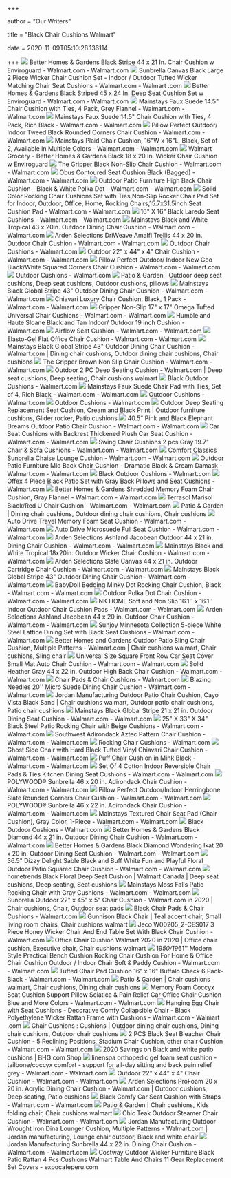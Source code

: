 +++
        
author = "Our Writers"
        
title = "Black Chair Cushions Walmart"
        
date = 2020-11-09T05:10:28.136114
        
+++
[ ![](https://i5.walmartimages.com/asr/d023f1f5-f643-47c5-b9e4-f095e1f28088_1.c41fdcc806399b65524aa829000d335b.jpeg?odnWidth=612&odnHeight=612&odnBg=ffffff)](https://i5.walmartimages.com/asr/d023f1f5-f643-47c5-b9e4-f095e1f28088_1.c41fdcc806399b65524aa829000d335b.jpeg?odnWidth=612&odnHeight=612&odnBg=ffffff) Better Homes & Gardens Black Stripe 44 x 21 In. Chair Cushion w Enviroguard  - Walmart.com - Walmart.com
[ ![](https://i5.walmartimages.com/asr/a7b07175-2f15-4c0a-b064-4b26af5fdea9_1.f2f6c052e65f15071f33e71a9b550838.jpeg?odnWidth=612&odnHeight=612&odnBg=ffffff)](https://i5.walmartimages.com/asr/a7b07175-2f15-4c0a-b064-4b26af5fdea9_1.f2f6c052e65f15071f33e71a9b550838.jpeg?odnWidth=612&odnHeight=612&odnBg=ffffff) Sunbrella Canvas Black Large 2 Piece Wicker Chair Cushion Set - Indoor /  Outdoor Tufted Wicker Matching Chair Seat Cushions - Walmart.com - Walmart .com
[ ![](https://i5.walmartimages.com/asr/e0c44a87-a288-447e-a7fd-2c6a8b31afc2_1.07483f1b1d034f0d5c81a0df9076c9f6.jpeg?odnWidth=612&odnHeight=612&odnBg=ffffff)](https://i5.walmartimages.com/asr/e0c44a87-a288-447e-a7fd-2c6a8b31afc2_1.07483f1b1d034f0d5c81a0df9076c9f6.jpeg?odnWidth=612&odnHeight=612&odnBg=ffffff) Better Homes & Gardens Black Striped 45 x 24 In. Deep Seat Cushion Set w  Enviroguard - Walmart.com - Walmart.com
[ ![](https://i5.walmartimages.com/asr/4c172b0c-09b1-4f1d-85e6-eca6af4094cb_1.8809fa1b3db864cc6f86e9a3dbe33662.jpeg?odnWidth=612&odnHeight=612&odnBg=ffffff)](https://i5.walmartimages.com/asr/4c172b0c-09b1-4f1d-85e6-eca6af4094cb_1.8809fa1b3db864cc6f86e9a3dbe33662.jpeg?odnWidth=612&odnHeight=612&odnBg=ffffff) Mainstays Faux Suede 14.5" Chair Cushion with Ties, 4 Pack, Grey Flannel -  Walmart.com - Walmart.com
[ ![](https://i5.walmartimages.com/asr/f680cb01-a04b-4f18-800c-a6e41bba7118_1.d39fd67b3099d7fa1033a844a010ccfc.jpeg?odnWidth=612&odnHeight=612&odnBg=ffffff)](https://i5.walmartimages.com/asr/f680cb01-a04b-4f18-800c-a6e41bba7118_1.d39fd67b3099d7fa1033a844a010ccfc.jpeg?odnWidth=612&odnHeight=612&odnBg=ffffff) Mainstays Faux Suede 14.5" Chair Cushion with Ties, 4 Pack, Rich Black -  Walmart.com - Walmart.com
[ ![](https://i5.walmartimages.com/asr/ef68fa8b-10f3-47c4-bfbd-b619c0952d5e_1.6496940afac74d1f82b7fe49698ee93c.jpeg?odnWidth=612&odnHeight=612&odnBg=ffffff)](https://i5.walmartimages.com/asr/ef68fa8b-10f3-47c4-bfbd-b619c0952d5e_1.6496940afac74d1f82b7fe49698ee93c.jpeg?odnWidth=612&odnHeight=612&odnBg=ffffff) Pillow Perfect Outdoor/ Indoor Tweed Black Rounded Corners Chair Cushion -  Walmart.com - Walmart.com
[ ![](https://i5.walmartimages.com/asr/5be2b8d0-25d1-4b17-ba01-eb00d243b6d5_1.004b2f8d8ff49bc62a784ba5ca3a6f74.jpeg?odnWidth=612&odnHeight=612&odnBg=ffffff)](https://i5.walmartimages.com/asr/5be2b8d0-25d1-4b17-ba01-eb00d243b6d5_1.004b2f8d8ff49bc62a784ba5ca3a6f74.jpeg?odnWidth=612&odnHeight=612&odnBg=ffffff) Mainstays Plaid Chair Cushion, 16"W x 16"L, Black, Set of 2, Available in  Multiple Colors - Walmart.com - Walmart.com
[ ![](https://i5.walmartimages.com/asr/8d311692-085b-4e88-a258-6b1907fdda85_1.dd9e1964116ea82cfa151c1b4c6b9c89.jpeg?odnHeight=450&odnWidth=450&odnBg=FFFFFF)](https://i5.walmartimages.com/asr/8d311692-085b-4e88-a258-6b1907fdda85_1.dd9e1964116ea82cfa151c1b4c6b9c89.jpeg?odnHeight=450&odnWidth=450&odnBg=FFFFFF) Walmart Grocery - Better Homes & Gardens Black 18 x 20 In. Wicker Chair  Cushion w Enviroguard
[ ![](https://i5.walmartimages.com/asr/e13ac691-d206-4725-b20c-ff138ccb321c_3.2dd87470db3880a6c405112e75b6b769.jpeg?odnWidth=612&odnHeight=612&odnBg=ffffff)](https://i5.walmartimages.com/asr/e13ac691-d206-4725-b20c-ff138ccb321c_3.2dd87470db3880a6c405112e75b6b769.jpeg?odnWidth=612&odnHeight=612&odnBg=ffffff) The Gripper Black Non-Slip Chair Cushion - Walmart.com - Walmart.com
[ ![](https://i5.walmartimages.com/asr/b9156001-0ef9-4880-8613-66c3247f50a8_1.085f05347ced4b784286c06186cc23f2.jpeg?odnWidth=282&odnHeight=282&odnBg=ffffff)](https://i5.walmartimages.com/asr/b9156001-0ef9-4880-8613-66c3247f50a8_1.085f05347ced4b784286c06186cc23f2.jpeg?odnWidth=282&odnHeight=282&odnBg=ffffff) Obus Contoured Seat Cushion Black (Bagged) - Walmart.com - Walmart.com
[ ![](https://i5.walmartimages.com/asr/0ab8c4bd-e890-4074-a097-998a613a7d0e_1.c1103ba32d0f70fed9f0f3b0d32ba6ae.jpeg?odnWidth=612&odnHeight=612&odnBg=ffffff)](https://i5.walmartimages.com/asr/0ab8c4bd-e890-4074-a097-998a613a7d0e_1.c1103ba32d0f70fed9f0f3b0d32ba6ae.jpeg?odnWidth=612&odnHeight=612&odnBg=ffffff) Outdoor Patio Furniture High Back Chair Cushion - Black & White Polka Dot -  Walmart.com - Walmart.com
[ ![](https://i5.walmartimages.com/asr/b286ff45-49c1-49c6-a838-a7cb9eb516b3.548197dfa011596b7ba903807a8aff33.jpeg?odnWidth=612&odnHeight=612&odnBg=ffffff)](https://i5.walmartimages.com/asr/b286ff45-49c1-49c6-a838-a7cb9eb516b3.548197dfa011596b7ba903807a8aff33.jpeg?odnWidth=612&odnHeight=612&odnBg=ffffff) Solid Color Rocking Chair Cushions Set with Ties,Non-Slip Rocker Chair Pad  Set for Indoor, Outdoor, Office, Home, Rocking Chairs,15.7x31.5inch Seat  Cushion Pad - Walmart.com - Walmart.com
[ ![](https://i5.walmartimages.com/asr/5e0e949b-c4c0-4daa-be15-29920f1747ee_1.91d9e23033b72a73565242f1ed230dfa.jpeg?odnWidth=612&odnHeight=612&odnBg=ffffff)](https://i5.walmartimages.com/asr/5e0e949b-c4c0-4daa-be15-29920f1747ee_1.91d9e23033b72a73565242f1ed230dfa.jpeg?odnWidth=612&odnHeight=612&odnBg=ffffff) 16" X 16" Black Laredo Seat Cushions - Walmart.com - Walmart.com
[ ![](https://i5.walmartimages.com/asr/cd541b52-ea77-4d2e-9d1b-8dbfb942ba41_2.f3efa0cd135bbad539c8e813104e5a05.jpeg?odnWidth=612&odnHeight=612&odnBg=ffffff)](https://i5.walmartimages.com/asr/cd541b52-ea77-4d2e-9d1b-8dbfb942ba41_2.f3efa0cd135bbad539c8e813104e5a05.jpeg?odnWidth=612&odnHeight=612&odnBg=ffffff) Mainstays Black and White Tropical 43 x 20in. Outdoor Dining Chair Cushion  - Walmart.com - Walmart.com
[ ![](https://i5.walmartimages.com/asr/e7493889-54fb-4c81-be3b-3aa38bd1f4b6_1.6f1226abc557ea1379085ec709219f3f.jpeg?odnWidth=612&odnHeight=612&odnBg=ffffff)](https://i5.walmartimages.com/asr/e7493889-54fb-4c81-be3b-3aa38bd1f4b6_1.6f1226abc557ea1379085ec709219f3f.jpeg?odnWidth=612&odnHeight=612&odnBg=ffffff) Arden Selections DriWeave Amalfi Trellis 44 x 20 in. Outdoor Chair Cushion  - Walmart.com - Walmart.com
[ ![](https://i5.walmartimages.com/asr/99c1ba6a-db74-43c7-b340-1c84a2383824_2.fb151e6868269a9a6aa97f8f04ea4c3c.jpeg?odnHeight=200&odnWidth=200&odnBg=ffffff)](https://i5.walmartimages.com/asr/99c1ba6a-db74-43c7-b340-1c84a2383824_2.fb151e6868269a9a6aa97f8f04ea4c3c.jpeg?odnHeight=200&odnWidth=200&odnBg=ffffff) Outdoor Chair Cushions - Walmart.com
[ ![](https://i5.walmartimages.com/asr/094a06d6-1bd3-480e-a8a2-6438ef8f2142_1.377321fde966256eeb148d4a14a052b8.jpeg?odnWidth=612&odnHeight=612&odnBg=ffffff)](https://i5.walmartimages.com/asr/094a06d6-1bd3-480e-a8a2-6438ef8f2142_1.377321fde966256eeb148d4a14a052b8.jpeg?odnWidth=612&odnHeight=612&odnBg=ffffff) Outdoor 22" x 44" x 4" Chair Cushion - Walmart.com - Walmart.com
[ ![](https://i5.walmartimages.com/asr/e3dc27fd-79ee-4f86-9970-53f3185b3bdf_1.a5c95c2b4b7e6e37a227f6072d188b37.jpeg?odnWidth=612&odnHeight=612&odnBg=ffffff)](https://i5.walmartimages.com/asr/e3dc27fd-79ee-4f86-9970-53f3185b3bdf_1.a5c95c2b4b7e6e37a227f6072d188b37.jpeg?odnWidth=612&odnHeight=612&odnBg=ffffff) Pillow Perfect Outdoor/ Indoor New Geo Black/White Squared Corners Chair  Cushion - Walmart.com - Walmart.com
[ ![](https://i5.walmartimages.com/asr/22b77fcf-b2bd-4dde-980d-e6d9ccfb14e6_2.4aa81b7d2a0e5c37262cb13c888c1ee1.jpeg?odnHeight=200&odnWidth=200&odnBg=ffffff)](https://i5.walmartimages.com/asr/22b77fcf-b2bd-4dde-980d-e6d9ccfb14e6_2.4aa81b7d2a0e5c37262cb13c888c1ee1.jpeg?odnHeight=200&odnWidth=200&odnBg=ffffff) Outdoor Cushions - Walmart.com
[ ![](https://i.pinimg.com/474x/43/e9/cc/43e9cc92401b64078ea4dc7c94ce76eb.jpg)](https://i.pinimg.com/474x/43/e9/cc/43e9cc92401b64078ea4dc7c94ce76eb.jpg) Patio & Garden | Outdoor deep seat cushions, Deep seat cushions, Outdoor  cushions, pillows
[ ![](https://i5.walmartimages.com/asr/2636def7-9171-481e-bf39-5d275e8d405c_1.ed5dd199098547e3dad15bc1b3bbf15f.jpeg?odnWidth=282&odnHeight=282&odnBg=ffffff)](https://i5.walmartimages.com/asr/2636def7-9171-481e-bf39-5d275e8d405c_1.ed5dd199098547e3dad15bc1b3bbf15f.jpeg?odnWidth=282&odnHeight=282&odnBg=ffffff) Mainstays Black Global Stripe 43" Outdoor Dining Chair Cushion - Walmart.com  - Walmart.com
[ ![](https://i5.walmartimages.com/asr/5eb86a7b-9da5-4288-bb5b-a3969c7c9db8_1.144e4e616a6b787ecafb422070c0db52.jpeg?odnWidth=612&odnHeight=612&odnBg=ffffff)](https://i5.walmartimages.com/asr/5eb86a7b-9da5-4288-bb5b-a3969c7c9db8_1.144e4e616a6b787ecafb422070c0db52.jpeg?odnWidth=612&odnHeight=612&odnBg=ffffff) Chiavari Luxury Chair Cushion, Black, 1 Pack - Walmart.com - Walmart.com
[ ![](https://i5.walmartimages.com/asr/c1615563-4333-41e5-a2e7-2b326bea3580_1.d0b09fe41beea82c404852929a62ee46.jpeg?odnWidth=612&odnHeight=612&odnBg=ffffff)](https://i5.walmartimages.com/asr/c1615563-4333-41e5-a2e7-2b326bea3580_1.d0b09fe41beea82c404852929a62ee46.jpeg?odnWidth=612&odnHeight=612&odnBg=ffffff) Gripper Non-Slip 17" x 17" Omega Tufted Universal Chair Cushions - Walmart.com  - Walmart.com
[ ![](https://i5.walmartimages.com/asr/ccc14d6f-f211-4910-97df-f1b7cf0d9702_1.0c97a02bde91d97668f5bd11ddaeb414.jpeg?odnWidth=282&odnHeight=282&odnBg=ffffff)](https://i5.walmartimages.com/asr/ccc14d6f-f211-4910-97df-f1b7cf0d9702_1.0c97a02bde91d97668f5bd11ddaeb414.jpeg?odnWidth=282&odnHeight=282&odnBg=ffffff) Humble and Haute Sloane Black and Tan Indoor/ Outdoor 19 inch Cushion -  Walmart.com
[ ![](https://i5.walmartimages.com/asr/6e3faa83-5638-494a-8809-9b576120b5b2_1.3acdf979600e54c3cb26469e90b6a67b.jpeg)](https://i5.walmartimages.com/asr/6e3faa83-5638-494a-8809-9b576120b5b2_1.3acdf979600e54c3cb26469e90b6a67b.jpeg) Airflow Seat Cushion - Walmart.com - Walmart.com
[ ![](https://i5.walmartimages.com/asr/2c828a43-7858-479d-9677-02a01edc6562_1.e58aca1bc35a2818aa3d6daac2af6abc.jpeg?odnWidth=450&odnHeight=450&odnBg=ffffff)](https://i5.walmartimages.com/asr/2c828a43-7858-479d-9677-02a01edc6562_1.e58aca1bc35a2818aa3d6daac2af6abc.jpeg?odnWidth=450&odnHeight=450&odnBg=ffffff) Elasto-Gel Flat Office Chair Cushion - Walmart.com - Walmart.com
[ ![](https://i.pinimg.com/originals/3d/74/25/3d742592da005c90c5ba8c8f47241d53.png)](https://i.pinimg.com/originals/3d/74/25/3d742592da005c90c5ba8c8f47241d53.png) Mainstays Black Global Stripe 43" Outdoor Dining Chair Cushion - Walmart.com  | Dining chair cushions, Outdoor dining chair cushions, Chair cushions
[ ![](https://i5.walmartimages.com/asr/e88c3ff0-c141-4708-bc8d-0cb98823553b_2.fae7921671be542cde933317b09a5748.jpeg?odnWidth=612&odnHeight=612&odnBg=ffffff)](https://i5.walmartimages.com/asr/e88c3ff0-c141-4708-bc8d-0cb98823553b_2.fae7921671be542cde933317b09a5748.jpeg?odnWidth=612&odnHeight=612&odnBg=ffffff) The Gripper Brown Non Slip Chair Cushion - Walmart.com - Walmart.com
[ ![](https://i.pinimg.com/originals/c3/a9/6e/c3a96e1c8489e4a0f1f1f88548f41d9b.jpg)](https://i.pinimg.com/originals/c3/a9/6e/c3a96e1c8489e4a0f1f1f88548f41d9b.jpg) Outdoor 2 PC Deep Seating Cushion - Walmart.com | Deep seat cushions, Deep  seating, Chair cushions walmart
[ ![](https://i5.walmartimages.com/asr/57038e32-de88-4ec4-8940-a6e2cd31be9d_2.c254dace7a7352b4ba2c36c2b282ce0f.jpeg?odnHeight=200&odnWidth=200&odnBg=ffffff)](https://i5.walmartimages.com/asr/57038e32-de88-4ec4-8940-a6e2cd31be9d_2.c254dace7a7352b4ba2c36c2b282ce0f.jpeg?odnHeight=200&odnWidth=200&odnBg=ffffff) Black Outdoor Cushions - Walmart.com
[ ![](https://i5.walmartimages.com/asr/bcd4dab0-6b88-43c3-8fa6-ae23fd2c69e4_1.5a0d42311a9b0742304a801bcaf2cdb1.jpeg?odnWidth=612&odnHeight=612&odnBg=ffffff)](https://i5.walmartimages.com/asr/bcd4dab0-6b88-43c3-8fa6-ae23fd2c69e4_1.5a0d42311a9b0742304a801bcaf2cdb1.jpeg?odnWidth=612&odnHeight=612&odnBg=ffffff) Mainstays Faux Suede Chair Pad with Ties, Set of 4, Rich Black - Walmart.com  - Walmart.com
[ ![](https://i5.walmartimages.com/dfw/4ff9c6c9-1394/k2-_1ab2f3c7-5a47-400b-b53f-0a192e1377a6.v1.jpg?odnWidth=1360&odnHeight=410&odnBg=ffffff)](https://i5.walmartimages.com/dfw/4ff9c6c9-1394/k2-_1ab2f3c7-5a47-400b-b53f-0a192e1377a6.v1.jpg?odnWidth=1360&odnHeight=410&odnBg=ffffff) Outdoor Cushions - Walmart.com
[ ![](https://i5.walmartimages.com/asr/86bd95da-ca41-4155-9155-c2bcab5ea32a_5.cbdc867716d2e66f7fece39afa13fd5a.jpeg?odnWidth=undefined&odnHeight=undefined&odnBg=ffffff)](https://i5.walmartimages.com/asr/86bd95da-ca41-4155-9155-c2bcab5ea32a_5.cbdc867716d2e66f7fece39afa13fd5a.jpeg?odnWidth=undefined&odnHeight=undefined&odnBg=ffffff) Outdoor Cushions - Walmart.com
[ ![](https://i.pinimg.com/originals/69/77/16/697716957f3099e50304f3d92ebecca3.jpg)](https://i.pinimg.com/originals/69/77/16/697716957f3099e50304f3d92ebecca3.jpg) Outdoor Deep Seating Replacement Seat Cushion, Cream and Black Print |  Outdoor furniture cushions, Glider rocker, Patio cushions
[ ![](https://i5.walmartimages.com/asr/e84c64df-0c34-4b14-8ff4-5f9040dd7667_1.f6397381e11cc4be58ee06f8de006bb9.jpeg?odnWidth=612&odnHeight=612&odnBg=ffffff)](https://i5.walmartimages.com/asr/e84c64df-0c34-4b14-8ff4-5f9040dd7667_1.f6397381e11cc4be58ee06f8de006bb9.jpeg?odnWidth=612&odnHeight=612&odnBg=ffffff) 40.5" Pink and Black Elephant Dreams Outdoor Patio Chair Cushion - Walmart.com  - Walmart.com
[ ![](https://i5.walmartimages.com/asr/24329b40-2e12-4650-a83b-988cff9285b8_1.3015b4d445f74b30adc34e4433e39e1c.jpeg?odnWidth=612&odnHeight=612&odnBg=ffffff)](https://i5.walmartimages.com/asr/24329b40-2e12-4650-a83b-988cff9285b8_1.3015b4d445f74b30adc34e4433e39e1c.jpeg?odnWidth=612&odnHeight=612&odnBg=ffffff) Car Seat Cushions with Backrest Thickened Plush Car Seat Cushion - Walmart.com  - Walmart.com
[ ![](https://i5.walmartimages.com/asr/418ddbbf-66d7-4ebf-a653-d32e074f8ffa_1.81175ff9c4ffbffac92d66dc09054ef8.jpeg?odnWidth=612&odnHeight=612&odnBg=ffffff)](https://i5.walmartimages.com/asr/418ddbbf-66d7-4ebf-a653-d32e074f8ffa_1.81175ff9c4ffbffac92d66dc09054ef8.jpeg?odnWidth=612&odnHeight=612&odnBg=ffffff) Swing Chair Cushions 2 pcs Gray 19.7" Chair & Sofa Cushions - Walmart.com -  Walmart.com
[ ![](https://i5.walmartimages.com/asr/249eaa8f-bc70-4354-9609-bea290949ab5_1.b49cba530619558aeef4d37daa42c113.jpeg)](https://i5.walmartimages.com/asr/249eaa8f-bc70-4354-9609-bea290949ab5_1.b49cba530619558aeef4d37daa42c113.jpeg) Comfort Classics Sunbrella Chaise Lounge Cushion - Walmart.com - Walmart.com
[ ![](https://i5.walmartimages.com/asr/ca683122-078c-4a66-a8e9-f81a5d3ab03e_1.775038c80a1c5d2a5fcd1fb66263c58e.jpeg?odnWidth=612&odnHeight=612&odnBg=ffffff)](https://i5.walmartimages.com/asr/ca683122-078c-4a66-a8e9-f81a5d3ab03e_1.775038c80a1c5d2a5fcd1fb66263c58e.jpeg?odnWidth=612&odnHeight=612&odnBg=ffffff) Outdoor Patio Furniture Mid Back Chair Cushion - Dramatic Black & Cream  Damask - Walmart.com - Walmart.com
[ ![](https://i5.walmartimages.com/asr/92696945-3b69-45f9-8848-7b84a7dd03a1_1.8217f9b4acb2b431915e039ea6b7e188.jpeg?odnHeight=200&odnWidth=200&odnBg=ffffff)](https://i5.walmartimages.com/asr/92696945-3b69-45f9-8848-7b84a7dd03a1_1.8217f9b4acb2b431915e039ea6b7e188.jpeg?odnHeight=200&odnWidth=200&odnBg=ffffff) Black Outdoor Cushions - Walmart.com
[ ![](https://i5.walmartimages.com/asr/00d4f5ed-8237-43f6-8c56-a74800dda398_1.c77c002421a1fa693dc6b33a53e60003.jpeg?odnWidth=450&odnHeight=450&odnBg=ffffff)](https://i5.walmartimages.com/asr/00d4f5ed-8237-43f6-8c56-a74800dda398_1.c77c002421a1fa693dc6b33a53e60003.jpeg?odnWidth=450&odnHeight=450&odnBg=ffffff) Offex 4 Piece Black Patio Set with Gray Back Pillows and Seat Cushions -  Walmart.com
[ ![](https://i5.walmartimages.com/asr/69b80acf-87e9-4968-bccc-d2fa297293a3_1.5b36ae261081feb9908a165521acb6e0.jpeg?odnWidth=612&odnHeight=612&odnBg=ffffff)](https://i5.walmartimages.com/asr/69b80acf-87e9-4968-bccc-d2fa297293a3_1.5b36ae261081feb9908a165521acb6e0.jpeg?odnWidth=612&odnHeight=612&odnBg=ffffff) Better Homes & Gardens Shredded Memory Foam Chair Cushion, Gray Flannel -  Walmart.com - Walmart.com
[ ![](https://i5.walmartimages.com/asr/9f55b4c8-e57a-483c-b214-90cd2b55a62b_1.5e47a94475cf2cc0c3c144360a4b63c2.jpeg?odnWidth=612&odnHeight=612&odnBg=ffffff)](https://i5.walmartimages.com/asr/9f55b4c8-e57a-483c-b214-90cd2b55a62b_1.5e47a94475cf2cc0c3c144360a4b63c2.jpeg?odnWidth=612&odnHeight=612&odnBg=ffffff) Terrasol Marisol Black/Red U Chair Cushion - Walmart.com - Walmart.com
[ ![](https://i.pinimg.com/originals/da/84/a5/da84a57b64ebf57165e916840e74b27e.jpg)](https://i.pinimg.com/originals/da/84/a5/da84a57b64ebf57165e916840e74b27e.jpg) Patio & Garden | Dining chair cushions, Outdoor dining chair cushions, Chair  cushions
[ ![](https://i5.walmartimages.com/asr/3b049d0d-eda7-4396-a26e-bec54071124a_1.fe4c7959324587a725b4c8c6cf13e12c.jpeg?odnWidth=612&odnHeight=612&odnBg=ffffff)](https://i5.walmartimages.com/asr/3b049d0d-eda7-4396-a26e-bec54071124a_1.fe4c7959324587a725b4c8c6cf13e12c.jpeg?odnWidth=612&odnHeight=612&odnBg=ffffff) Auto Drive Travel Memory Foam Seat Cushion - Walmart.com - Walmart.com
[ ![](https://i5.walmartimages.com/asr/b7b94503-e5aa-416f-892c-ee45a0120831_1.6236153fe5318f15eeab03b9eaec8b6b.jpeg)](https://i5.walmartimages.com/asr/b7b94503-e5aa-416f-892c-ee45a0120831_1.6236153fe5318f15eeab03b9eaec8b6b.jpeg) Auto Drive Microsuede Full Seat Cushion - Walmart.com - Walmart.com
[ ![](https://i5.walmartimages.com/asr/837824e3-0717-41c8-9bda-7f019ca9b444_1.355a2524944778e679fecf327935b68d.jpeg?odnWidth=612&odnHeight=612&odnBg=ffffff)](https://i5.walmartimages.com/asr/837824e3-0717-41c8-9bda-7f019ca9b444_1.355a2524944778e679fecf327935b68d.jpeg?odnWidth=612&odnHeight=612&odnBg=ffffff) Arden Selections Ashland Jacobean Outdoor 44 x 21 in. Dining Chair Cushion  - Walmart.com - Walmart.com
[ ![](https://i5.walmartimages.com/asr/21550301-85fb-40b5-837e-b7438be29853_2.0c99b7e7dd0672147d5e57eb5fe32f64.jpeg?odnWidth=612&odnHeight=612&odnBg=ffffff)](https://i5.walmartimages.com/asr/21550301-85fb-40b5-837e-b7438be29853_2.0c99b7e7dd0672147d5e57eb5fe32f64.jpeg?odnWidth=612&odnHeight=612&odnBg=ffffff) Mainstays Black and White Tropical 18x20in. Outdoor Wicker Chair Cushion -  Walmart.com - Walmart.com
[ ![](https://i5.walmartimages.com/asr/aa062716-18fb-4cda-ad42-14e73382fb46_1.bd91d91ca50654a58e7713fc77341d79.jpeg?odnWidth=612&odnHeight=612&odnBg=ffffff)](https://i5.walmartimages.com/asr/aa062716-18fb-4cda-ad42-14e73382fb46_1.bd91d91ca50654a58e7713fc77341d79.jpeg?odnWidth=612&odnHeight=612&odnBg=ffffff) Arden Selections Slate Canvas 44 x 21 in. Outdoor Cartridge Chair Cushion -  Walmart.com - Walmart.com
[ ![](https://i5.walmartimages.com/asr/8d1a2306-c500-4c4e-aa6a-61029028507c_2.740c9d810bf71ae445be1a84cc0ab067.jpeg?odnWidth=282&odnHeight=282&odnBg=ffffff)](https://i5.walmartimages.com/asr/8d1a2306-c500-4c4e-aa6a-61029028507c_2.740c9d810bf71ae445be1a84cc0ab067.jpeg?odnWidth=282&odnHeight=282&odnBg=ffffff) Mainstays Black Global Stripe 43" Outdoor Dining Chair Cushion - Walmart.com  - Walmart.com
[ ![](https://i5.walmartimages.com/asr/81824643-56de-4fbe-ae50-aab3086369d7_1.862086667f5c7e9275b6e78d1e191744.jpeg?odnWidth=612&odnHeight=612&odnBg=ffffff)](https://i5.walmartimages.com/asr/81824643-56de-4fbe-ae50-aab3086369d7_1.862086667f5c7e9275b6e78d1e191744.jpeg?odnWidth=612&odnHeight=612&odnBg=ffffff) BabyDoll Bedding Minky Dot Rocking Chair Cushion, Black - Walmart.com -  Walmart.com
[ ![](https://i5.walmartimages.com/asr/e3d906d4-f4e0-4745-87cf-55c8db57f94b_1.0a9f54b7c6cd068cf37bfdabcf99a600.jpeg?odnWidth=612&odnHeight=612&odnBg=ffffff)](https://i5.walmartimages.com/asr/e3d906d4-f4e0-4745-87cf-55c8db57f94b_1.0a9f54b7c6cd068cf37bfdabcf99a600.jpeg?odnWidth=612&odnHeight=612&odnBg=ffffff) Outdoor Polka Dot Chair Cushion - Walmart.com - Walmart.com
[ ![](https://i5.walmartimages.com/asr/69d11b5b-1dd3-4f61-b89b-f8d99ded20ac_1.17d64842ced8714188c49a47a9c789c0.jpeg?odnWidth=612&odnHeight=612&odnBg=ffffff)](https://i5.walmartimages.com/asr/69d11b5b-1dd3-4f61-b89b-f8d99ded20ac_1.17d64842ced8714188c49a47a9c789c0.jpeg?odnWidth=612&odnHeight=612&odnBg=ffffff) NK HOME Soft and Non Slip 16.1'' x 16.1'' Indoor Outdoor Chair Cushion Pads  - Walmart.com - Walmart.com
[ ![](https://i5.walmartimages.com/asr/2623438d-be4b-41bd-9187-b3d48ac9457c_1.7942d80a19fa63e84d7df8a7f8e482af.jpeg?odnWidth=612&odnHeight=612&odnBg=ffffff)](https://i5.walmartimages.com/asr/2623438d-be4b-41bd-9187-b3d48ac9457c_1.7942d80a19fa63e84d7df8a7f8e482af.jpeg?odnWidth=612&odnHeight=612&odnBg=ffffff) Arden Selections Ashland Jacobean 44 x 20 in. Outdoor Chair Cushion -  Walmart.com - Walmart.com
[ ![](https://i5.walmartimages.com/asr/46fa16cb-d70c-47ce-9e7e-1c7b3af2782e_1.5cfd55e3547a5b8c28f61e8ee984ef72.jpeg?odnWidth=612&odnHeight=612&odnBg=ffffff)](https://i5.walmartimages.com/asr/46fa16cb-d70c-47ce-9e7e-1c7b3af2782e_1.5cfd55e3547a5b8c28f61e8ee984ef72.jpeg?odnWidth=612&odnHeight=612&odnBg=ffffff) Sunjoy Minnesota Collection 5-piece White Steel Lattice Dining Set with Black  Seat Cushions - Walmart.com - Walmart.com
[ ![](https://i.pinimg.com/originals/0b/bc/9d/0bbc9d98fa926c03c24e9399edcaa2e1.jpg)](https://i.pinimg.com/originals/0b/bc/9d/0bbc9d98fa926c03c24e9399edcaa2e1.jpg) Better Homes and Gardens Outdoor Patio Sling Chair Cushion, Multiple  Patterns - Walmart.com | Chair cushions walmart, Chair cushions, Sling chair
[ ![](https://i5.walmartimages.com/asr/9db1b719-a15d-4317-bb6d-78bee57cb7b5_1.a14961cea5b07b7b47a3912a4ac62de3.jpeg?odnWidth=612&odnHeight=612&odnBg=ffffff)](https://i5.walmartimages.com/asr/9db1b719-a15d-4317-bb6d-78bee57cb7b5_1.a14961cea5b07b7b47a3912a4ac62de3.jpeg?odnWidth=612&odnHeight=612&odnBg=ffffff) Universal Size Square Front Row Car Seat Cover Small Mat Auto Chair Cushion  - Walmart.com - Walmart.com
[ ![](https://i5.walmartimages.com/asr/0c1fd8d2-06d2-4831-a8bf-8b697928dc65_1.b8aa1cce12d3f145fb61fe2735a62542.jpeg?odnWidth=612&odnHeight=612&odnBg=ffffff)](https://i5.walmartimages.com/asr/0c1fd8d2-06d2-4831-a8bf-8b697928dc65_1.b8aa1cce12d3f145fb61fe2735a62542.jpeg?odnWidth=612&odnHeight=612&odnBg=ffffff) Solid Heather Gray 44 x 22 in. Outdoor High Back Chair Cushion - Walmart.com  - Walmart.com
[ ![](https://i5.walmartimages.com/asr/12ffe3dc-83d6-469d-8118-5b64a4a242c4_1.ad936a37eea2080ccf79c4963e823542.jpeg?odnHeight=200&odnWidth=200&odnBg=ffffff)](https://i5.walmartimages.com/asr/12ffe3dc-83d6-469d-8118-5b64a4a242c4_1.ad936a37eea2080ccf79c4963e823542.jpeg?odnHeight=200&odnWidth=200&odnBg=ffffff) Chair Pads & Chair Cushions - Walmart.com
[ ![](https://i5.walmartimages.com/asr/09d9bb78-822c-41a6-b6b3-b77d391d9da3_1.447424e9acf2b9b47430752af16214c8.jpeg?odnWidth=612&odnHeight=612&odnBg=ffffff)](https://i5.walmartimages.com/asr/09d9bb78-822c-41a6-b6b3-b77d391d9da3_1.447424e9acf2b9b47430752af16214c8.jpeg?odnWidth=612&odnHeight=612&odnBg=ffffff) Blazing Needles 20'' Micro Suede Dining Chair Cushion - Walmart.com -  Walmart.com
[ ![](https://i.pinimg.com/originals/33/59/c8/3359c8d5df6761c8b9b9ed772362ecdc.jpg)](https://i.pinimg.com/originals/33/59/c8/3359c8d5df6761c8b9b9ed772362ecdc.jpg) Jordan Manufacturing Outdoor Patio Chair Cushion, Cayo Vista Black Sand | Chair  cushions walmart, Outdoor patio chair cushions, Patio chair cushions
[ ![](https://i5.walmartimages.com/asr/d75571b5-8c6e-4320-9eb8-fb560185b25f_1.da083f8c27dff900bc97cdb0b96c9e0c.jpeg?odnWidth=612&odnHeight=612&odnBg=ffffff)](https://i5.walmartimages.com/asr/d75571b5-8c6e-4320-9eb8-fb560185b25f_1.da083f8c27dff900bc97cdb0b96c9e0c.jpeg?odnWidth=612&odnHeight=612&odnBg=ffffff) Mainstays Black Global Stripe 21 x 21 in. Outdoor Dining Seat Cushion -  Walmart.com - Walmart.com
[ ![](https://i5.walmartimages.com/asr/014a276f-c7a9-4a44-9798-1da7e5d4e5c5.84c6721f6b05c3d8f3749f55eb3e2fe1.jpeg?odnWidth=612&odnHeight=612&odnBg=ffffff)](https://i5.walmartimages.com/asr/014a276f-c7a9-4a44-9798-1da7e5d4e5c5.84c6721f6b05c3d8f3749f55eb3e2fe1.jpeg?odnWidth=612&odnHeight=612&odnBg=ffffff) 25" X 33" X 34" Black Steel Patio Rocking Chair with Beige Cushions -  Walmart.com - Walmart.com
[ ![](https://i5.walmartimages.com/asr/c6b056e0-5049-4955-ae42-76438b85be7e_1.b41ac3d98c6c37b9bcd67215e33f05fb.jpeg?odnWidth=612&odnHeight=612&odnBg=ffffff)](https://i5.walmartimages.com/asr/c6b056e0-5049-4955-ae42-76438b85be7e_1.b41ac3d98c6c37b9bcd67215e33f05fb.jpeg?odnWidth=612&odnHeight=612&odnBg=ffffff) Southwest Adirondack Aztec Pattern Chair Cushion - Walmart.com - Walmart.com
[ ![](https://i5.walmartimages.com/asr/1b4faa22-762e-41f8-be8f-31cea836600b_2.7c0f62c270f6910609ac071c8c314a47.jpeg?odnHeight=200&odnWidth=200&odnBg=ffffff)](https://i5.walmartimages.com/asr/1b4faa22-762e-41f8-be8f-31cea836600b_2.7c0f62c270f6910609ac071c8c314a47.jpeg?odnHeight=200&odnWidth=200&odnBg=ffffff) Rocking Chair Cushions - Walmart.com
[ ![](https://i5.walmartimages.com/asr/ba3cdbf8-107d-46bf-b9e0-0988d35c8589_1.4bd2704565e2bdcbcc8928f753f4d74e.jpeg?odnWidth=612&odnHeight=612&odnBg=ffffff)](https://i5.walmartimages.com/asr/ba3cdbf8-107d-46bf-b9e0-0988d35c8589_1.4bd2704565e2bdcbcc8928f753f4d74e.jpeg?odnWidth=612&odnHeight=612&odnBg=ffffff) Ghost Side Chair with Hard Black Tufted Vinyl Chiavari Chair Cushion -  Walmart.com - Walmart.com
[ ![](https://i5.walmartimages.com/asr/fc3f7ec4-9912-4658-bc6c-ef85b60ebb35_1.260ac281f1784c4a28d7e1d6bdda4790.jpeg?odnWidth=612&odnHeight=612&odnBg=ffffff)](https://i5.walmartimages.com/asr/fc3f7ec4-9912-4658-bc6c-ef85b60ebb35_1.260ac281f1784c4a28d7e1d6bdda4790.jpeg?odnWidth=612&odnHeight=612&odnBg=ffffff) Puff Chair Cushion in Mink Black - Walmart.com - Walmart.com
[ ![](https://i5.walmartimages.com/asr/af54c115-46c3-4175-a3fb-c522762a3924_1.b959390afec0686449ce61fdd17b689a.jpeg?odnWidth=282&odnHeight=282&odnBg=ffffff)](https://i5.walmartimages.com/asr/af54c115-46c3-4175-a3fb-c522762a3924_1.b959390afec0686449ce61fdd17b689a.jpeg?odnWidth=282&odnHeight=282&odnBg=ffffff) Set Of 4 Cotton Indoor Reversible Chair Pads & Ties Kitchen Dining Seat  Cushions - Walmart.com - Walmart.com
[ ![](https://i5.walmartimages.com/asr/bb383ee8-2486-4ddf-b701-2c6b7b7d4366_1.70fd0b82c40e714c247553a5c68ccfe2.jpeg?odnWidth=612&odnHeight=612&odnBg=ffffff)](https://i5.walmartimages.com/asr/bb383ee8-2486-4ddf-b701-2c6b7b7d4366_1.70fd0b82c40e714c247553a5c68ccfe2.jpeg?odnWidth=612&odnHeight=612&odnBg=ffffff) POLYWOOD&reg; Sunbrella 46 x 20 in. Adirondack Chair Cushion - Walmart.com  - Walmart.com
[ ![](https://i5.walmartimages.com/asr/08c487f4-6568-4212-871a-6690fca1bbb9_1.4e525785b3c743218cfa836c6944cde0.jpeg?odnWidth=612&odnHeight=612&odnBg=ffffff)](https://i5.walmartimages.com/asr/08c487f4-6568-4212-871a-6690fca1bbb9_1.4e525785b3c743218cfa836c6944cde0.jpeg?odnWidth=612&odnHeight=612&odnBg=ffffff) Pillow Perfect Outdoor/Indoor Herringbone Slate Rounded Corners Chair  Cushion - Walmart.com - Walmart.com
[ ![](https://i5.walmartimages.com/asr/e2473499-871b-4b63-98c7-20032d54c2e8_1.b9424db833054ed53f05ad34d5b4d23e.jpeg?odnWidth=612&odnHeight=612&odnBg=ffffff)](https://i5.walmartimages.com/asr/e2473499-871b-4b63-98c7-20032d54c2e8_1.b9424db833054ed53f05ad34d5b4d23e.jpeg?odnWidth=612&odnHeight=612&odnBg=ffffff) POLYWOOD&reg; Sunbrella 46 x 22 in. Adirondack Chair Cushion - Walmart.com  - Walmart.com
[ ![](https://i5.walmartimages.com/asr/ba064fc2-a3e6-4451-ae66-8aa6b5467fdf_3.23aa3e31f957db10d085f2985ec41481.jpeg?odnWidth=612&odnHeight=612&odnBg=ffffff)](https://i5.walmartimages.com/asr/ba064fc2-a3e6-4451-ae66-8aa6b5467fdf_3.23aa3e31f957db10d085f2985ec41481.jpeg?odnWidth=612&odnHeight=612&odnBg=ffffff) Mainstays Textured Chair Seat Pad (Chair Cushion), Gray Color, 1-Piece -  Walmart.com - Walmart.com
[ ![](https://i5.walmartimages.com/asr/6e7a9ee2-ee9a-43b9-adb9-e427b6682d9e_1.f69c047d5445c63da5efd79c2cc13d1e.jpeg?odnHeight=200&odnWidth=200&odnBg=ffffff)](https://i5.walmartimages.com/asr/6e7a9ee2-ee9a-43b9-adb9-e427b6682d9e_1.f69c047d5445c63da5efd79c2cc13d1e.jpeg?odnHeight=200&odnWidth=200&odnBg=ffffff) Black Outdoor Cushions - Walmart.com
[ ![](https://i5.walmartimages.com/asr/0d83cf2b-7ede-4b50-8bdb-5cb7086b7733_1.d84e7d2ea3c6790a9bcbe741ded82915.jpeg?odnWidth=612&odnHeight=612&odnBg=ffffff)](https://i5.walmartimages.com/asr/0d83cf2b-7ede-4b50-8bdb-5cb7086b7733_1.d84e7d2ea3c6790a9bcbe741ded82915.jpeg?odnWidth=612&odnHeight=612&odnBg=ffffff) Better Homes & Gardens Black Diamond 44 x 21 in. Outdoor Dining Chair  Cushion - Walmart.com - Walmart.com
[ ![](https://i5.walmartimages.com/asr/1ed0206b-7dca-433d-bb95-a7c22c1a1f21_1.8d86e4a8e28369d0e3f956f2cd851827.jpeg?odnWidth=612&odnHeight=612&odnBg=ffffff)](https://i5.walmartimages.com/asr/1ed0206b-7dca-433d-bb95-a7c22c1a1f21_1.8d86e4a8e28369d0e3f956f2cd851827.jpeg?odnWidth=612&odnHeight=612&odnBg=ffffff) Better Homes & Gardens Black Diamond Wondering Ikat 20 x 20 in. Outdoor  Dining Seat Cushion - Walmart.com - Walmart.com
[ ![](https://i5.walmartimages.com/asr/4d82dfde-3050-44c1-9b05-8565b8a1ef25_1.68df7da6f0232f09cafb882e75bbd2b6.jpeg?odnWidth=612&odnHeight=612&odnBg=ffffff)](https://i5.walmartimages.com/asr/4d82dfde-3050-44c1-9b05-8565b8a1ef25_1.68df7da6f0232f09cafb882e75bbd2b6.jpeg?odnWidth=612&odnHeight=612&odnBg=ffffff) 36.5" Dizzy Delight Sable Black and Buff White Fun and Playful Floral  Outdoor Patio Squared Chair Cushion - Walmart.com - Walmart.com
[ ![](https://i.pinimg.com/474x/7f/26/61/7f2661cb2a63afc7c79e8ab52dd7720d.jpg)](https://i.pinimg.com/474x/7f/26/61/7f2661cb2a63afc7c79e8ab52dd7720d.jpg) hometrends Black Floral Deep Seat Cushion | Walmart Canada | Deep seat  cushions, Deep seating, Seat cushions
[ ![](https://i5.walmartimages.com/asr/fe1d55e5-d651-4743-a1fc-b4df64899847_3.ea050c29a8e19fd267073cb8270735b5.jpeg?odnWidth=612&odnHeight=612&odnBg=ffffff)](https://i5.walmartimages.com/asr/fe1d55e5-d651-4743-a1fc-b4df64899847_3.ea050c29a8e19fd267073cb8270735b5.jpeg?odnWidth=612&odnHeight=612&odnBg=ffffff) Mainstays Moss Falls Patio Rocking Chair with Gray Cushions - Walmart.com -  Walmart.com
[ ![](https://i.pinimg.com/originals/bf/94/33/bf94337cb0f39ed710e752c9bfd7efed.png)](https://i.pinimg.com/originals/bf/94/33/bf94337cb0f39ed710e752c9bfd7efed.png) Sunbrella Outdoor 22" x 45" x 5" Chair Cushion - Walmart.com in 2020 | Chair  cushions, Chair, Outdoor seat pads
[ ![](https://i5.walmartimages.com/asr/16e785d4-f3d2-42d4-93ca-25450541f3ad_1.c268b2bee8b3167d4fe415c3914608ce.jpeg?odnHeight=200&odnWidth=200&odnBg=ffffff)](https://i5.walmartimages.com/asr/16e785d4-f3d2-42d4-93ca-25450541f3ad_1.c268b2bee8b3167d4fe415c3914608ce.jpeg?odnHeight=200&odnWidth=200&odnBg=ffffff) Black Chair Pads & Chair Cushions - Walmart.com
[ ![](https://i.pinimg.com/originals/11/27/6d/11276d8535b5348b7a05f7185273a2d0.jpg)](https://i.pinimg.com/originals/11/27/6d/11276d8535b5348b7a05f7185273a2d0.jpg) Gunnison Black Chair | Teal accent chair, Small living room chairs, Chair  cushions walmart
[ ![](https://i5.walmartimages.com/asr/b767c288-5dcb-4662-9962-1131e7f74629_1.e9fddd166c71e3fd4ea95c3677d11f57.jpeg?odnWidth=450&odnHeight=450&odnBg=ffffff)](https://i5.walmartimages.com/asr/b767c288-5dcb-4662-9962-1131e7f74629_1.e9fddd166c71e3fd4ea95c3677d11f57.jpeg?odnWidth=450&odnHeight=450&odnBg=ffffff) Jeco W00205_2-CES017 3 Piece Honey Wicker Chair And End Table Set With Black  Chair Cushion - Walmart.com
[ ![](https://i.pinimg.com/originals/df/8b/ee/df8beeaca5ca4a48dbb23a14feb5a617.jpg)](https://i.pinimg.com/originals/df/8b/ee/df8beeaca5ca4a48dbb23a14feb5a617.jpg) Office Chair Cushion Walmart 2020 in 2020 | Office chair cushion, Executive  chair, Chair cushions walmart
[ ![](https://i5.walmartimages.com/asr/229bbb14-13b8-42ec-93cd-fb999b7b8d34.3a5b3a49db77b6761b1c418933fc7ce6.jpeg?odnWidth=612&odnHeight=612&odnBg=ffffff)](https://i5.walmartimages.com/asr/229bbb14-13b8-42ec-93cd-fb999b7b8d34.3a5b3a49db77b6761b1c418933fc7ce6.jpeg?odnWidth=612&odnHeight=612&odnBg=ffffff) 19*50/19*61'' Modern Style Practical Bench Cushion Rocking Chair Cushion  For Home & Office Chair Cushion Outdoor / Indoor Chair Soft & Paddy Cushion  - Walmart.com - Walmart.com
[ ![](https://i5.walmartimages.com/asr/46d3270b-42ac-4bf5-a0c2-848d90e6f339_1.daa473383f0611ec697fa510308d5a2e.jpeg?odnWidth=612&odnHeight=612&odnBg=ffffff)](https://i5.walmartimages.com/asr/46d3270b-42ac-4bf5-a0c2-848d90e6f339_1.daa473383f0611ec697fa510308d5a2e.jpeg?odnWidth=612&odnHeight=612&odnBg=ffffff) Tufted Chair Pad Cushion 16" x 16" Buffalo Check 6 Pack- Black - Walmart.com  - Walmart.com
[ ![](https://i.pinimg.com/474x/b5/70/d2/b570d21307f9bfc799f81506a5e04154.jpg)](https://i.pinimg.com/474x/b5/70/d2/b570d21307f9bfc799f81506a5e04154.jpg) Patio & Garden | Chair cushions walmart, Chair cushions, Dining chair  cushions
[ ![](https://i5.walmartimages.com/asr/97071b5c-960d-4d99-8be5-06b0c01780bf_1.0a6ddc92b5e9069dcf1be2314f6a4e92.jpeg?odnWidth=612&odnHeight=612&odnBg=ffffff)](https://i5.walmartimages.com/asr/97071b5c-960d-4d99-8be5-06b0c01780bf_1.0a6ddc92b5e9069dcf1be2314f6a4e92.jpeg?odnWidth=612&odnHeight=612&odnBg=ffffff) Memory Foam Coccyx Seat Cushion Support Pillow Sciatica & Pain Relief Car  Office Chair Cushion Blue and More Colors - Walmart.com - Walmart.com
[ ![](https://i5.walmartimages.com/asr/d0f3c749-f829-4ff3-a383-5ee9cd959382.b4342fa069ee353ab750846a426cf174.jpeg?odnWidth=612&odnHeight=612&odnBg=ffffff)](https://i5.walmartimages.com/asr/d0f3c749-f829-4ff3-a383-5ee9cd959382.b4342fa069ee353ab750846a426cf174.jpeg?odnWidth=612&odnHeight=612&odnBg=ffffff) Hanging Egg Chair with Seat Cushions - Decorative Comfy Collapsible Chair -  Black Polyethylene Wicker Rattan Frame with Cushions - Walmart.com - Walmart .com
[ ![](https://i.pinimg.com/originals/63/41/46/634146ef2f87ed45a86c75d7dd1947d2.jpg)](https://i.pinimg.com/originals/63/41/46/634146ef2f87ed45a86c75d7dd1947d2.jpg) Chair Cushions : Cushions | Outdoor dining chair cushions, Dining chair  cushions, Outdoor chair cushions
[ ![](https://i5.walmartimages.com/asr/942291e7-f4f7-4501-bb15-f9a25a2f3bef.dcd0ffb0e54f1ad2ea4e2380f6e4ffd4.jpeg?odnWidth=612&odnHeight=612&odnBg=ffffff)](https://i5.walmartimages.com/asr/942291e7-f4f7-4501-bb15-f9a25a2f3bef.dcd0ffb0e54f1ad2ea4e2380f6e4ffd4.jpeg?odnWidth=612&odnHeight=612&odnBg=ffffff) 2 PCS Black Seat Bleacher Chair Cushion - 5 Reclining Positions, Stadium Chair  Cushion, other chair Cushion - Walmart.com - Walmart.com
[ ![](https://images.prod.meredith.com/product/4795689faf86511428f612f67420319d/1576931887740/m/cabana-stripe-black-squared-corners-chair-cushion)](https://images.prod.meredith.com/product/4795689faf86511428f612f67420319d/1576931887740/m/cabana-stripe-black-squared-corners-chair-cushion) 2020 Savings on Black and white patio cushions | BHG.com Shop
[ ![](https://i5.walmartimages.com/asr/27f7628c-5f9b-403c-83e3-579fe994dcbb_1.9e4a93fc8ee953999a4e48dbc32ba748.jpeg)](https://i5.walmartimages.com/asr/27f7628c-5f9b-403c-83e3-579fe994dcbb_1.9e4a93fc8ee953999a4e48dbc32ba748.jpeg) linenspa orthopedic gel foam seat cushion - tailbone/coccyx comfort -  support for all-day sitting and back pain relief grey - Walmart.com -  Walmart.com
[ ![](https://i5.walmartimages.com/asr/577f31c0-ff22-482a-8123-55b310cebae4_1.bda167989a72becc6f1ee2440e0e5a2f.jpeg?odnWidth=612&odnHeight=612&odnBg=ffffff)](https://i5.walmartimages.com/asr/577f31c0-ff22-482a-8123-55b310cebae4_1.bda167989a72becc6f1ee2440e0e5a2f.jpeg?odnWidth=612&odnHeight=612&odnBg=ffffff) Outdoor 22" x 44" x 4" Chair Cushion - Walmart.com - Walmart.com
[ ![](https://i.pinimg.com/originals/76/fd/dc/76fddc56b50e0b0cc9307a7b9a0bb3cf.png)](https://i.pinimg.com/originals/76/fd/dc/76fddc56b50e0b0cc9307a7b9a0bb3cf.png) Arden Selections ProFoam 20 x 20 in. Acrylic Dining Chair Cushion - Walmart.com  | Outdoor cushions, Deep seating, Patio cushions
[ ![](https://i5.walmartimages.com/asr/263cad36-2b79-46f3-81c1-a54bfe2bf36e_1.9fd723c05ceb57cbc95f2765021d398d.jpeg?odnWidth=612&odnHeight=612&odnBg=ffffff)](https://i5.walmartimages.com/asr/263cad36-2b79-46f3-81c1-a54bfe2bf36e_1.9fd723c05ceb57cbc95f2765021d398d.jpeg?odnWidth=612&odnHeight=612&odnBg=ffffff) Black Comfy Car Seat Cushion with Straps - Walmart.com - Walmart.com
[ ![](https://i.pinimg.com/originals/17/e8/dd/17e8dd38fd67662119a24b9c76028948.jpg)](https://i.pinimg.com/originals/17/e8/dd/17e8dd38fd67662119a24b9c76028948.jpg) Patio & Garden | Chair cushions, Kids folding chair, Chair cushions walmart
[ ![](https://i5.walmartimages.com/asr/0c17b0d6-70b4-4119-81cc-5fb1f299265e_1.2d694284457ad3a40604c5c40980b002.jpeg?odnWidth=612&odnHeight=612&odnBg=ffffff)](https://i5.walmartimages.com/asr/0c17b0d6-70b4-4119-81cc-5fb1f299265e_1.2d694284457ad3a40604c5c40980b002.jpeg?odnWidth=612&odnHeight=612&odnBg=ffffff) Chic Teak Outdoor Steamer Chair Cushion - Walmart.com - Walmart.com
[ ![](https://i.pinimg.com/originals/93/2e/9d/932e9d99e6373666ca25e424144364d7.jpg)](https://i.pinimg.com/originals/93/2e/9d/932e9d99e6373666ca25e424144364d7.jpg) Jordan Manufacturing Outdoor Wrought Iron Dina Lounger Cushion, Multiple  Patterns - Walmart.com | Jordan manufacturing, Lounge chair outdoor, Black  and white chair
[ ![](https://i5.walmartimages.com/asr/fd383281-5c09-4937-baab-41c509ec69ee_1.2944ed0426a2dac5e2bd8fced73a9090.jpeg)](https://i5.walmartimages.com/asr/fd383281-5c09-4937-baab-41c509ec69ee_1.2944ed0426a2dac5e2bd8fced73a9090.jpeg) Jordan Manufacturing Sunbrella 44 x 22 in. Dining Chair Cushion - Walmart.com  - Walmart.com
[ ![](https://www.expocafeperu.com/w/2020/10/costway-outdoor-wicker-furniture-black-patio-rattan-4-pcs-cushions-walmart-table-and-chairs-11.jpg)](https://www.expocafeperu.com/w/2020/10/costway-outdoor-wicker-furniture-black-patio-rattan-4-pcs-cushions-walmart-table-and-chairs-11.jpg) Costway Outdoor Wicker Furniture Black Patio Rattan 4 Pcs Cushions Walmart  Table And Chairs 11 Gear Replacement Set Covers - expocafeperu.com
